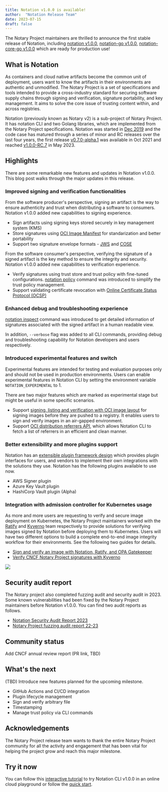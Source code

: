 ```yaml
---
title: Notation v1.0.0 is available!
author:  "Notation Release Team"
date: 2023-07-15
draft: false
---
```


The Notary Project maintainers are thrilled to announce the first stable release of Notation, including [notation v1.0.0](https://github.com/notaryproject/notation/releases/tag/v1.0.0), [notation-go v1.0.0](https://github.com/notaryproject/notation-go/releases/tag/v1.0.0), [notation-core-go v1.0.0](https://github.com/notaryproject/notation-core-go/releases/tag/v1.0.0) which are ready for production use! 


## What is Notation

As containers and cloud native artifacts become the common unit of deployment, users want to know the artifacts in their environments are authentic and unmodified. The Notary Project is a set of specifications and tools intended to provide a cross-industry standard for securing software supply chains through signing and verification, signature portability, and key management. It aims to solve the core issue of trusting content within, and across registries. 

Notation (previously known as Notary v2) is a sub-project of Notary Project. It has notation CLI and two Golang libraries, which are implemented from the Notary Project specifications. Notation was started in [Dec 2019](https://github.com/notaryproject/meeting-notes/blob/main/meeting-notes-2019.md#notary-v2-kickoff-meeting) and the code case has matured through a series of minor and RC releases over the last four years, the first release [v0.7.0-alpha.1](https://notaryproject.dev/blog/2021/announcing-notation-alpha1/) was available in Oct 2021 and reached [v1.0.0-RC.7](https://notaryproject.dev/blog/2023/announcing-notation-rc6/) in May 2023.

## Highlights

There are some remarkable new features and updates in Notation v1.0.0. This blog post walks through the major updates in this release.

### Improved signing and verification functionalities

From the software producer's perspective, signing an artifact is the way to ensure authenticity and trust when distributing a software to consumers. Notation v1.0.0 added new capabilities to signing experience. 

- Sign artifacts using signing keys stored securely in key management system (KMS)
- Store signatures using [OCI Image Manifest](https://github.com/opencontainers/image-spec/blob/v1.1.0-rc3/spec.md) for standarization and better portability
- Support two signature envelope formats - [JWS](https://github.com/notaryproject/notaryproject/blob/v1.0.0/specs/signature-envelope-jws.md) and [COSE](https://github.com/notaryproject/notaryproject/blob/v1.0.0/specs/signature-envelope-cose.md)

From the software consumer's perspective, verifying the signature of a signed artifact is the key method to ensure the integrity and security. Notation v1.0.0 added new capabilities to verification experience.

- Verify signatures using trust store and trust policy with fine-tuned configurations. [notation policy](https://notaryproject.dev/docs/cli-reference/notation_policy/) command was introduced to simplify the trust policy management.
- Support validating certificate revocation with [Online Certificate Status Protocol (OCSP)](https://datatracker.ietf.org/doc/html/rfc6960)

### Enhanced debug and troubleshooting experience

[notation inspect](https://notaryproject.dev/docs/cli-reference/notation_inspect/) command was introduced to get detailed information of signatures associated with the signed artifact in a human readable view.

In addition, `--verbose` flag was added to all CLI commands, providing debug and troubleshooting capability for Notation developers and users respectively.

### Introduced experimental features and switch

Experimental features are intended for testing and evaluation purposes only and should not be used in production environments. Users can enable experimental features in Notation CLI by setting the environment variable `NOTATION_EXPERIMENTAL` to 1. 

There are two major features which are marked as experimental stage but might be useful in some specific scenarios.
 
- Support [signing, listing and verification with OCI image layout](https://notaryproject.dev/docs/how-to/oci-image-layout/) for signing images before they are pushed to a registry. It enables users to sign and verify images in an air-gapped environment.
- Support [OCI distribution referrers API](https://github.com/opencontainers/distribution-spec/blob/v1.1.0-rc2/spec.md#enabling-the-referrers-api), which allows Notation CLI to fetch a list of referrers in an efficient and clean manner.

### Better extensibility and more plugins support

Notation has an [extensible plugin framework design](https://github.com/notaryproject/notaryproject/blob/main/specs/plugin-extensibility.md) which provides plugin interfaces for users, and vendors to implement their own integrations with the solutions they use. Notation has the following plugins available to use now. 

- AWS Signer plugin
- Azure Key Vault plugin
- HashiCorp Vault plugin (Alpha)

### Integration with admission controller for Kubernetes usage

As more and more users are requesting to verify and secure image deployment on Kubernetes, the Notary Project maintainers worked with the [Ratify](https://github.com/deislabs/ratify) and [Kyverno](https://kyverno.io/) team respectively to provide solutions for verifying images signed by Notation before deploying them to Kubernetes. Users will have two different options to build a complete end-to-end image integrity workflow for their environments. See the following two guides for details.

- [Sign and verify an image with Notation, Ratify, and OPA Gatekeeper](https://ratify.dev/blog/sign-and-verify-image-with-notation-ratify)
- [Verify CNCF Notary Project signatures with Kyverno](https://kyverno.io/docs/writing-policies/verify-images/notary/)

![](https://hackmd.io/_uploads/S1bow5HO2.png)


## Security audit report

The Notary project also completed fuzzing audit and security audit in 2023. Some known vulnerabilities had been fixed by the Notary Project maintainers before Notation v1.0.0. You can find two audit reports as follows.

- [Notation Security Audit Report 2023](https://github.com/notaryproject/notaryproject/blob/main/security/reports/audit/ADA-notation-security-audit-23.pdf)
- [Notary Project fuzzing audit report 22-23](https://github.com/notaryproject/notaryproject/tree/main/security/reports/fuzzing/ADA-fuzzing-audit-22-23.pdf)

## Community status

Add CNCF annual review report (PR link, TBD)

## What's the next

(TBD) Introduce new features planned for the upcoming milestone.

- GitHub Actions and CI/CD integration
- Plugin lifecycle management
- Sign and verify arbitrary file
- Timestamping
- Manage trust policy via CLI commands

## Acknowledgements

The Notary Project release team wants to thank the entire Notary Project community for all the activity and engagement that has been vital for helping the project grow and reach this major milestone.

## Try it now

You can follow this [interactive tutorial](https://killercoda.com/notaryproject/scenario/notation) to try Notation CLI v1.0.0 in an online cloud playground or follow the [quick start](https://notaryproject.dev/docs/quickstart/).